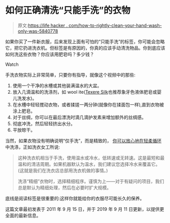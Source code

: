 # 如何正确清洗“只能手洗”的衣物

> 原文:[https://life hacker . com/how-to-rightly-clean-your-hand-wash-only-was-5840778](https://lifehacker.com/how-to-properly-clean-your-hand-wash-only-clothes-5840778)

如果你买了一件新衣服，后来发现上面有可怕的“只能手洗”的标签，你可能会忽略它，把它扔进洗衣机。但标签是有原因的，你真的应该手动清洗物品。你到底应该如何洗这些衣物？你应该用肥皂吗？多少钱？

Watch

手洗衣物实际上非常简单，只要你有指导，就像这个视频中的那些:

1.  使用一个干净的水槽或其他装满温水的大盆。
2.  放入几滴温和的洗涤剂，如 wool ite([Texere Silk](http://www.texeresilk.com/cms-silk_care_cleaning_washing.html)也推荐象牙色液体肥皂或婴儿洗发水)。
3.  在水槽中轻轻搅动衣物，或者揉搓一两分钟(就像你在揉面包一样),直到衣物被涂上肥皂。
4.  对于丝绸，你可以在最后漂洗时滴几滴护发素来增加额外的丝绸感。
5.  彻底冲洗，然后轻轻挤出水分。
6.  平放晾干。

当然，如果衣物没有明确说明“仅手洗”，而是精致的， [你可以放心地在轻柔循环](https://www.thelaundress.com/how-to/360-wash/washing/understanding-wash-cycles.html) 中洗涤，正如洗衣女工所说:

> 这种洗衣机相当于手洗，使用温水或冷水，低转速或无转速。这是最短和最温和的清洁周期。如果机器默认为温水，我们建议您选择冷水来覆盖它。(这就是我们在洗衣店总部用洗衣机做的事情。)
> 
> 洗涤“精细”衣物时，选择精细程序。谨慎为上——对于有疑问的项目，我们总是默认为精细处理，然后在必要时扩大规模。

底线是阅读标签是很重要的:这样你就能给你的衣服尽可能长久的保养。

这篇文章最初发表于 2011 年 9 月 15 日，并于 2019 年 9 月 11 日更新，以提供更全面的最新信息。